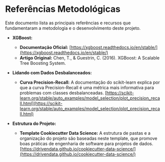 # Referências Metodológicas

Este documento lista as principais referências e recursos que fundamentaram a metodologia e o desenvolvimento deste projeto.

- **XGBoost:**
  - **Documentação Oficial:** [https://xgboost.readthedocs.io/en/stable/](https://xgboost.readthedocs.io/en/stable/)
  - **Artigo Original:** Chen, T., & Guestrin, C. (2016). XGBoost: A Scalable Tree Boosting System.

- **Lidando com Dados Desbalanceados:**
  - **Curva Precision-Recall:** A documentação do scikit-learn explica por que a curva Precision-Recall é uma métrica mais informativa para problemas com classes desbalanceadas. [https://scikit-learn.org/stable/auto_examples/model_selection/plot_precision_recall.html](https://scikit-learn.org/stable/auto_examples/model_selection/plot_precision_recall.html)

- **Estrutura do Projeto:**
  - **Template Cookiecutter Data Science:** A estrutura de pastas e a organização do projeto são baseadas neste template, que promove boas práticas de engenharia de software para projetos de dados. [https://drivendata.github.io/cookiecutter-data-science/](https://drivendata.github.io/cookiecutter-data-science/)